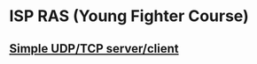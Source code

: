 # ISP RAS (Young Fighter Course)

## [Simple UDP/TCP server/client](https://github.com/Ropho/ISP_RAS/tree/main/TCP_UDP_SERV)
